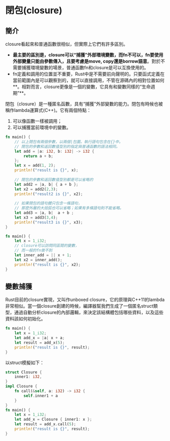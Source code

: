 # 閉包\(closure\)

## 簡介

closure看起來和普通函數很相似，但實際上它們有許多區別。

* **最主要的區別是，closure可以“捕獲”外部環境變數，而fn不可以，fn要使用外部變量只能由參數傳入，且要考慮是move, copy還是borrow語意**。對於不需要捕獲環境變數的場景，普通函數fn和closure是可以互換使用的。
* fn定義和調用的位置並不重要，Rust中是不需要前向聲明的。只要函式定義在當前範圍內是可以觀察到的，就可以直接調用，不管在源碼內的相對位置如何**。相對而言，closure更像是一個的變數，它具有和變數同樣的“生命週期”**。

閉包（closure）是一種匿名函數，具有“捕獲”外部變數的能力。閉包有時候也被稱作lambda運算式\(C++\)。它有兩個特點：

1. 可以像函數一樣被調用；
2. 可以捕獲當前環境中的變數。

```rust
fn main() {
    // 以上閉包有兩個參數，以兩個|包圍。執行語句包含在{}中。
    // 閉包的參數和返回數值型別的指定與普通函數的語法相同。
    let add = |a: i32, b: i32| -> i32 {
        return a + b;
    };
    let x = add(1, 2);
    println!("result is {}", x);
    
    // 閉包的參數和返回數值型別都是可以省略的
    let add2 = |a, b| { a + b };
    let x2 = add2(2,3);
    println!("result2 is {}", x2);
    
    // 如果閉包的語句體只包含一條語句，
    // 那麼外層的大括弧也可以省略；如果有多條語句則不能省略。
    let add3 = |a, b|  a + b ;
    let x3 = add3(3,4);
    println!("result3 is {}", x3);
}
```

```rust
fn main() {
    let x = 1_i32;
    // closure可以訪問同區間的變數，
    // 而一般的fn做不到
    let inner_add = || x + 1;
    let x2 = inner_add();
    println!("result is {}", x2);
}
```

## 變數捕獲

Rust目前的closure實現，又叫作unboxed closure，它的原理與C++11的lambda非常相似。當一個closure創建的時候，編譯器幫我們生成了一個匿名struct類型，通過自動分析closure的內部邏輯，來決定該結構體包括哪些資料，以及這些資料該如何初始化。

```rust
fn main() {
    let x = 1_i32;
    let add_x = |a| x + a;
    let result = add_x(5);
    println!("result is {}", result);
}
```

以struct模擬如下：

```rust
struct Closure {
    inner1: i32,
}
impl Closure {
    fn call(&self, a: i32) -> i32 {
        self.inner1 + a
    }
}
fn main() {
    let x = 1_i32;
    let add_x = Closure { inner1: x };
    let result = add_x.call(5);
    println!("result is {}", result);
}
```

